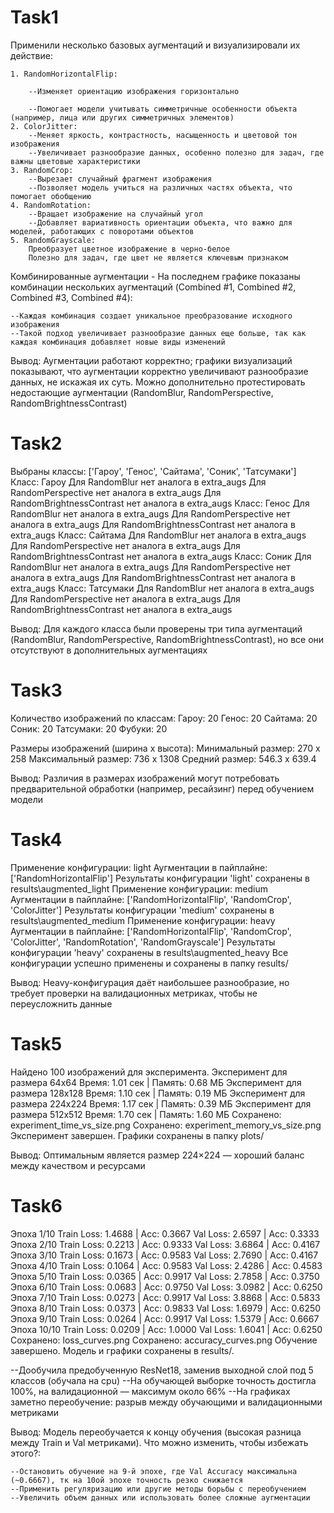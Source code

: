 # Task1

Применили несколько базовых аугментаций и визуализировали их действие:
    
    1. RandomHorizontalFlip: 
        
        --Изменяет ориентацию изображения горизонтально
        
        --Помогает модели учитывать симметричные особенности объекта (например, лица или других симметричных элементов)
    2. ColorJitter: 
        --Меняет яркость, контрастность, насыщенность и цветовой тон изображения
        --Увеличивает разнообразие данных, особенно полезно для задач, где важны цветовые характеристики
    3. RandomCrop: 
        --Вырезает случайный фрагмент изображения
        --Позволяет модель учиться на различных частях объекта, что помогает обобщению
    4. RandomRotation: 
        --Вращает изображение на случайный угол
        --Добавляет вариативность ориентации объекта, что важно для моделей, работающих с поворотами объектов
    5. RandomGrayscale: 
        Преобразует цветное изображение в черно-белое
        Полезно для задач, где цвет не является ключевым признаком
         
Комбинированные аугментации - На последнем графике показаны комбинации нескольких аугментаций (Combined #1, Combined #2, Combined #3, Combined #4): 
    
    --Каждая комбинация создает уникальное преобразование исходного изображения
    --Такой подход увеличивает разнообразие данных еще больше, так как каждая комбинация добавляет новые виды изменений
     
Вывод: Аугментации работают корректно; графики визуализаций показывают, что аугментации корректно увеличивают разнообразие данных, не искажая их суть. Можно дополнительно протестировать недостающие аугментации (RandomBlur, RandomPerspective, RandomBrightnessContrast)

# Task2

Выбраны классы: ['Гароу', 'Генос', 'Сайтама', 'Соник', 'Татсумаки']
Класс: Гароу
Для RandomBlur нет аналога в extra_augs
Для RandomPerspective нет аналога в extra_augs
Для RandomBrightnessContrast нет аналога в extra_augs
Класс: Генос
Для RandomBlur нет аналога в extra_augs
Для RandomPerspective нет аналога в extra_augs
Для RandomBrightnessContrast нет аналога в extra_augs
Класс: Сайтама
Для RandomBlur нет аналога в extra_augs
Для RandomPerspective нет аналога в extra_augs
Для RandomBrightnessContrast нет аналога в extra_augs
Класс: Соник
Для RandomBlur нет аналога в extra_augs
Для RandomPerspective нет аналога в extra_augs
Для RandomBrightnessContrast нет аналога в extra_augs
Класс: Татсумаки
Для RandomBlur нет аналога в extra_augs
Для RandomPerspective нет аналога в extra_augs
Для RandomBrightnessContrast нет аналога в extra_augs

Вывод: Для каждого класса были проверены три типа аугментаций (RandomBlur, RandomPerspective, RandomBrightnessContrast), но все они отсутствуют в дополнительных аугментациях 

# Task3

Количество изображений по классам:
  Гароу: 20
  Генос: 20
  Сайтама: 20
  Соник: 20
  Татсумаки: 20
  Фубуки: 20

Размеры изображений (ширина x высота):
  Минимальный размер: 270 x 258
  Максимальный размер: 736 x 1308
  Средний размер: 546.3 x 639.4

Вывод: Различия в размерах изображений могут потребовать предварительной обработки (например, ресайзинг) перед обучением модели

# Task4

Применение конфигурации: light
Аугментации в пайплайне: ['RandomHorizontalFlip']
Результаты конфигурации 'light' сохранены в results\augmented_light
Применение конфигурации: medium
Аугментации в пайплайне: ['RandomHorizontalFlip', 'RandomCrop', 'ColorJitter']
Результаты конфигурации 'medium' сохранены в results\augmented_medium
Применение конфигурации: heavy
Аугментации в пайплайне: ['RandomHorizontalFlip', 'RandomCrop', 'ColorJitter', 'RandomRotation', 'RandomGrayscale']
Результаты конфигурации 'heavy' сохранены в results\augmented_heavy
Все конфигурации успешно применены и сохранены в папку results/

Вывод: Heavy-конфигурация даёт наибольшее разнообразие, но требует проверки на валидационных метриках, чтобы не переусложнить данные

# Task5

Найдено 100 изображений для эксперимента.
Эксперимент для размера 64x64
Время: 1.01 сек | Память: 0.68 МБ
Эксперимент для размера 128x128
Время: 1.10 сек | Память: 0.19 МБ
Эксперимент для размера 224x224
Время: 1.17 сек | Память: 0.39 МБ
Эксперимент для размера 512x512
Время: 1.70 сек | Память: 1.60 МБ
Сохранено: experiment_time_vs_size.png
Сохранено: experiment_memory_vs_size.png
Эксперимент завершен. Графики сохранены в папку plots/

Вывод: Оптимальным является размер 224×224 — хороший баланс между качеством и ресурсами

# Task6

Эпоха 1/10
Train Loss: 1.4688 | Acc: 0.3667
Val   Loss: 2.6597 | Acc: 0.3333
Эпоха 2/10
Train Loss: 0.2213 | Acc: 0.9333
Val   Loss: 3.6864 | Acc: 0.4167
Эпоха 3/10
Train Loss: 0.1673 | Acc: 0.9583
Val   Loss: 2.7690 | Acc: 0.4167
Эпоха 4/10
Train Loss: 0.1064 | Acc: 0.9583
Val   Loss: 2.4286 | Acc: 0.4583
Эпоха 5/10
Train Loss: 0.0365 | Acc: 0.9917
Val   Loss: 2.7858 | Acc: 0.3750
Эпоха 6/10
Train Loss: 0.0683 | Acc: 0.9750
Val   Loss: 3.0982 | Acc: 0.6250
Эпоха 7/10
Train Loss: 0.0273 | Acc: 0.9917
Val   Loss: 3.8868 | Acc: 0.5833
Эпоха 8/10
Train Loss: 0.0373 | Acc: 0.9833
Val   Loss: 1.6979 | Acc: 0.6250
Эпоха 9/10
Train Loss: 0.0264 | Acc: 0.9917
Val   Loss: 1.5379 | Acc: 0.6667
Эпоха 10/10
Train Loss: 0.0209 | Acc: 1.0000
Val   Loss: 1.6041 | Acc: 0.6250
Сохранено: loss_curves.png
Сохранено: accuracy_curves.png
Обучение завершено. Модель и графики сохранены в results/.

--Дообучила предобученную ResNet18, заменив выходной слой под 5 классов (обучала на cpu)
--На обучающей выборке точность достигла 100%, на валидационной — максимум около 66%
--На графиках заметно переобучение: разрыв между обучающими и валидационными метриками

Вывод: Модель переобучается к концу обучения (высокая разница между Train и Val метриками). Что можно изменить, чтобы избежать этого?: 
    
    --Остановить обучение на 9-й эпохе, где Val Accuracy максимальна (~0.6667), тк на 10ой эпохе точность резко снижается
    --Применить регуляризацию или другие методы борьбы с переобучением
    --Увеличить объем данных или использовать более сложные аугментации
     
